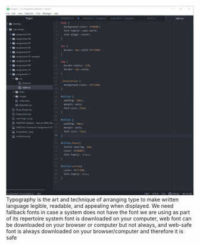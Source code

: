 ![My Screenshot](./images/Screenshot.png)
Typography is the art and technique of arranging type to make written language legible, readable, and appealing when displayed.
We need fallback fonts in case a system does not have the font we are using as part of its repertoire
system font is downloaded on your computer, web font can be downloaded on your browser or computer but not always, and web-safe font is always downloaded on your browser/computer and therefore it is safe
